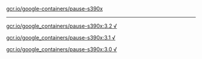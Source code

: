 [gcr.io/google-containers/pause-s390x](https://hub.docker.com/r/sqeven/pause-s390x/tags/) 

----
[gcr.io/google_containers/pause-s390x:3.2 √](https://hub.docker.com/r/sqeven/pause-s390x/tags/)

[gcr.io/google_containers/pause-s390x:3.1 √](https://hub.docker.com/r/sqeven/pause-s390x/tags/)

[gcr.io/google_containers/pause-s390x:3.0 √](https://hub.docker.com/r/sqeven/pause-s390x/tags/)

